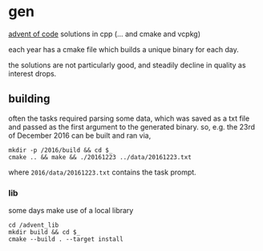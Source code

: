 # gen

[advent of code](https://adventofcode.com) solutions in cpp (… and cmake and vcpkg)

each year has a cmake file which builds a unique binary for each day.

the solutions are not particularly good, and steadily decline in quality as interest drops.

## building

often the tasks required parsing some data, which was saved as a txt file and passed as the first argument to the generated binary.
so, e.g. the 23rd of December 2016 can be built and ran via,

``` shell
mkdir -p /2016/build && cd $_
cmake .. && make && ./20161223 ../data/20161223.txt
```

where `2016/data/20161223.txt` contains the task prompt.

### lib

some days make use of a local library

``` shell
cd /advent_lib
mkdir build && cd $_
cmake --build . --target install
```

